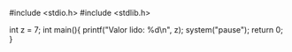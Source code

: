 #include <stdio.h>
#include <stdlib.h>

int z = 7;
int main(){
  printf("Valor lido: %d\n", z);
  system("pause");
  return 0;
}
